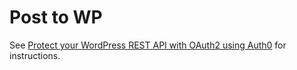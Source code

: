 # Post to WP

See [Protect your WordPress REST API with OAuth2 using Auth0](https://www.joshcanhelp.com/protect-wordpress-rest-api-with-oauth2-auth0/) for instructions.